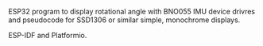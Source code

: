 ESP32 program to display rotational angle with BNO055 IMU device drivres and pseudocode for SSD1306 or similar simple, monochrome displays.

ESP-IDF and Platformio.
